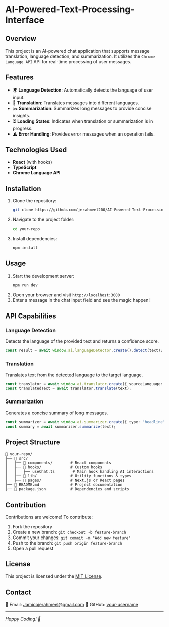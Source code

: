 # AI-Powered-Text-Processing-Interface


## Overview
This project is an AI-powered chat application that supports message translation, language detection, and summarization. It utilizes the `Chrome Language API` API for real-time processing of user messages.

## Features
- 🌍 **Language Detection**: Automatically detects the language of user input.
- 🔄 **Translation**: Translates messages into different languages.
- ✂️ **Summarization**: Summarizes long messages to provide concise insights.
- ⏳ **Loading States**: Indicates when translation or summarization is in progress.
- ⚠️ **Error Handling**: Provides error messages when an operation fails.

## Technologies Used
- **React** (with hooks)
- **TypeScript**
- **Chrome Language API**

## Installation
1. Clone the repository:
   ```sh
   git clone https://github.com/jerahmeel200/AI-Powered-Text-Processing-Interface
   ```
2. Navigate to the project folder:
   ```sh
   cd your-repo
   ```
3. Install dependencies:
   ```sh
   npm install
   ```

## Usage
1. Start the development server:
   ```sh
   npm run dev
   ```
2. Open your browser and visit `http://localhost:3000`
3. Enter a message in the chat input field and see the magic happen!

## API Capabilities
### Language Detection
Detects the language of the provided text and returns a confidence score.
```ts
const result = await window.ai.languageDetector.create().detect(text);
```

### Translation
Translates text from the detected language to the target language.
```ts
const translator = await window.ai.translator.create({ sourceLanguage: "en", targetLanguage: "es" });
const translatedText = await translator.translate(text);
```

### Summarization
Generates a concise summary of long messages.
```ts
const summarizer = await window.ai.summarizer.create({ type: "headline", format: "plain-text", length: "short" });
const summary = await summarizer.summarize(text);
```

## Project Structure
```
📂 your-repo/
├── 📁 src/
│   ├── 📁 components/        # React components
│   ├── 📁 hooks/             # Custom hooks
│   │   ├── useChat.ts        # Main hook handling AI interactions
│   ├── 📁 lib/               # Utility functions & types
│   ├── 📁 pages/             # Next.js or React pages
├── 📄 README.md              # Project documentation
├── 📄 package.json           # Dependencies and scripts
```

## Contribution
Contributions are welcome! To contribute:
1. Fork the repository
2. Create a new branch: `git checkout -b feature-branch`
3. Commit your changes: `git commit -m "Add new feature"`
4. Push to the branch: `git push origin feature-branch`
5. Open a pull request

## License
This project is licensed under the [MIT License](LICENSE).

## Contact
📧 Email: Jamicojerahmeel@gmail.com 
🐙 GitHub: [your-username](https://github.com/jerahmeel200)

---
*Happy Coding! 🚀*

